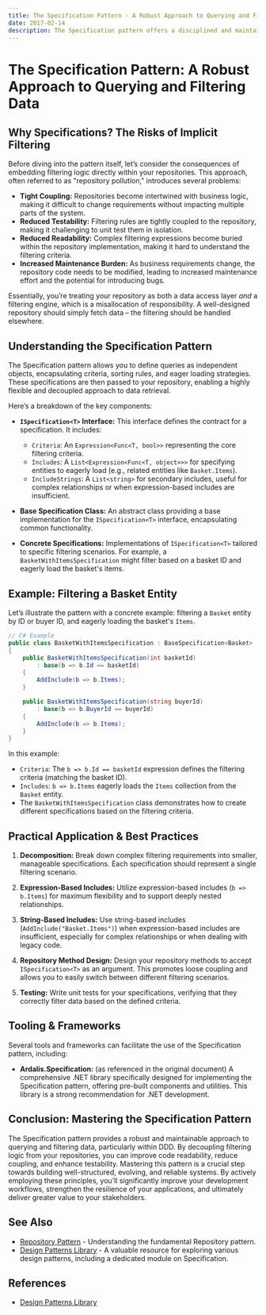 ```yaml
---
title: The Specification Pattern - A Robust Approach to Querying and Filtering Data
date: 2017-02-14
description: The Specification pattern offers a disciplined and maintainable way to handle complex querying and filtering logic, particularly within Domain-Driven Design (DDD).
---
```


# The Specification Pattern: A Robust Approach to Querying and Filtering Data

## Why Specifications? The Risks of Implicit Filtering

Before diving into the pattern itself, let’s consider the consequences of embedding filtering logic directly within your repositories. This approach, often referred to as "repository pollution," introduces several problems:

*   **Tight Coupling:** Repositories become intertwined with business logic, making it difficult to change requirements without impacting multiple parts of the system.
*   **Reduced Testability:** Filtering rules are tightly coupled to the repository, making it challenging to unit test them in isolation.
*   **Reduced Readability:** Complex filtering expressions become buried within the repository implementation, making it hard to understand the filtering criteria.
*   **Increased Maintenance Burden:** As business requirements change, the repository code needs to be modified, leading to increased maintenance effort and the potential for introducing bugs.

Essentially, you’re treating your repository as both a data access layer *and* a filtering engine, which is a misallocation of responsibility.  A well-designed repository should simply fetch data – the filtering should be handled elsewhere.

## Understanding the Specification Pattern

The Specification pattern allows you to define queries as independent objects, encapsulating criteria, sorting rules, and eager loading strategies. These specifications are then passed to your repository, enabling a highly flexible and decoupled approach to data retrieval.

Here’s a breakdown of the key components:

*   **`ISpecification<T>` Interface:**  This interface defines the contract for a specification.  It includes:
    *   `Criteria`:  An `Expression<Func<T, bool>>` representing the core filtering criteria.
    *   `Includes`: A `List<Expression<Func<T, object>>>`  for specifying entities to eagerly load (e.g., related entities like `Basket.Items`).
    *   `IncludeStrings`: A `List<string>` for secondary includes, useful for complex relationships or when expression-based includes are insufficient.

*   **Base Specification Class:**  An abstract class providing a base implementation for the `ISpecification<T>` interface, encapsulating common functionality.

*   **Concrete Specifications:** Implementations of `ISpecification<T>` tailored to specific filtering scenarios.  For example, a `BasketWithItemsSpecification` might filter based on a basket ID and eagerly load the basket's items.

## Example: Filtering a Basket Entity

Let’s illustrate the pattern with a concrete example: filtering a `Basket` entity by ID or buyer ID, and eagerly loading the basket's `Items`.

```csharp
// C# Example
public class BasketWithItemsSpecification : BaseSpecification<Basket>
{
    public BasketWithItemsSpecification(int basketId)
        : base(b => b.Id == basketId)
    {
        AddInclude(b => b.Items);
    }

    public BasketWithItemsSpecification(string buyerId)
        : base(b => b.BuyerId == buyerId)
    {
        AddInclude(b => b.Items);
    }
}
```

In this example:

*   `Criteria`:  The `b => b.Id == basketId` expression defines the filtering criteria (matching the basket ID).
*   `Includes`: `b => b.Items` eagerly loads the `Items` collection from the `Basket` entity.
*   The `BasketWithItemsSpecification` class demonstrates how to create different specifications based on the filtering criteria.

## Practical Application & Best Practices

1.  **Decomposition:** Break down complex filtering requirements into smaller, manageable specifications.  Each specification should represent a single filtering scenario.

2.  **Expression-Based Includes:** Utilize expression-based includes (`b => b.Items`) for maximum flexibility and to support deeply nested relationships.

3.  **String-Based Includes:**  Use string-based includes (`AddInclude("Basket.Items")`) when expression-based includes are insufficient, especially for complex relationships or when dealing with legacy code.

4.  **Repository Method Design:** Design your repository methods to accept `ISpecification<T>` as an argument. This promotes loose coupling and allows you to easily switch between different filtering scenarios.

5.  **Testing:** Write unit tests for your specifications, verifying that they correctly filter data based on the defined criteria.

## Tooling & Frameworks

Several tools and frameworks can facilitate the use of the Specification pattern, including:

*   **Ardalis.Specification:** (as referenced in the original document) A comprehensive .NET library specifically designed for implementing the Specification pattern, offering pre-built components and utilities.  This library is a strong recommendation for .NET development.

## Conclusion: Mastering the Specification Pattern

The Specification pattern provides a robust and maintainable approach to querying and filtering data, particularly within DDD. By decoupling filtering logic from your repositories, you can improve code readability, reduce coupling, and enhance testability.  Mastering this pattern is a crucial step towards building well-structured, evolving, and reliable systems.  By actively employing these principles, you’ll significantly improve your development workflows, strengthen the resilience of your applications, and ultimately deliver greater value to your stakeholders.

## See Also

*   [Repository Pattern](repository-pattern.md) - Understanding the fundamental Repository pattern.
*   [Design Patterns Library](http://bit.ly/DesignPatternsLibrary) -  A valuable resource for exploring various design patterns, including a dedicated module on Specification.

## References

*   [Design Patterns Library](http://bit.ly/DesignPatternsLibrary)